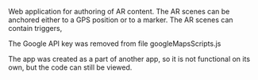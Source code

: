 Web application for authoring of AR content. The AR scenes can be anchored either to a GPS position or to a marker. The AR scenes can contain triggers, 

The Google API key was removed from file googleMapsScripts.js

The app was created as a part of another app, so it is not functional on its own, but the code can still be viewed.

